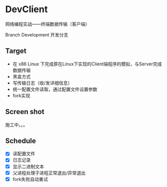 # DevClient

网络编程实战——终端数据传输（客户端）

Branch Development 开发分支

## Target

* 在 x86 Linux 下完成原在Linux下实现的Client端程序的模拟，与Server完成数据传输
* 黑盒方式
* 写传输日志（收/发详细信息）
* 统一配置文件读取，通过配置文件设置参数
* fork实现

## Screen shot

施工中。。。

## Schedule

- [x] 读配置文件
- [x] 日志记录
- [x] 显示二进制文本
- [x] 父进程处理子进程正常退出/异常退出
- [x] fork失败自动重试
